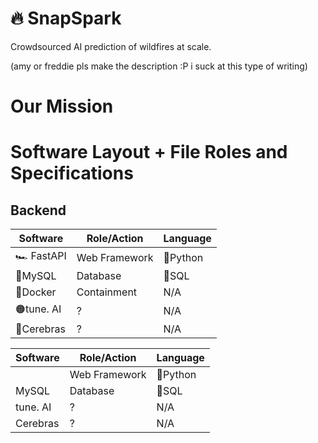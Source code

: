 # 🔥 SnapSpark

Crowdsourced AI prediction of wildfires at scale.

(amy or freddie pls make the description :P i suck at this type of writing)

# Our Mission



# Software Layout + File Roles and Specifications

## Backend

| Software     | Role/Action   | Language |
| ------------ | ------------- | -------- |
| 🏎️ FastAPI  | Web Framework | 🐍Python |
| 🐬MySQL    | Database      | 🥪SQL    |
| 🐳Docker   | Containment   | N/A      |
| 🟠tune. AI | ?             | N/A      |
| 🧠Cerebras | ?             | N/A      |

| Software | Role/Action   | Language |
| -------- | ------------- | -------- |
|   | Web Framework | 🐍Python |
| MySQL    | Database      | 🐬SQL    |
| tune. AI | ?             | N/A      |
| Cerebras | ?             | N/A      |
